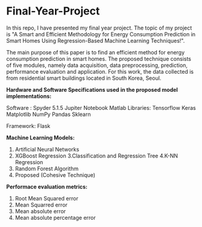 # Final-Year-Project

In this repo, I have presented my final year project. The topic of my project is "A Smart and Efficient Methodology for Energy Consumption Prediction in Smart Homes Using Regression-Based Machine Learning Techniques!".

The main purpose of this paper is to find an efficient method for energy consumption prediction in smart homes. The proposed technique consists of five modules, namely data acquisition, data preprocessing, prediction, performance evaluation and application. For this work, the data collected is from residential smart buildings located in South Korea, Seoul. 

**Hardware and Software Specifications used in the proposed model implementations:**

Software : Spyder 5.1.5
           Jupiter Notebook
           Matlab
Libraries:	Tensorflow
            Keras
            Matplotlib
            NumPy
            Pandas
            Sklearn
            
Framework:  Flask

**Machine Learning Models:**
1. Artificial Neural Networks
2. XGBoost Regression
3.Classification and Regression Tree
4.K-NN Regression
5. Random Forest Algorithm
6. Proposed (Cohesive Technique)

**Performace evaluation metrics:**
1. Root Mean Squared error
2. Mean Squarred error
3. Mean absolute error
4. Mean absolute percentage error
